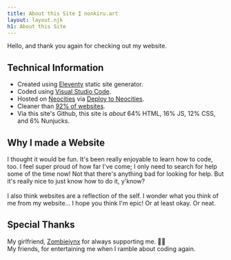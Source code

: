 ```yaml
---
title: About this Site ⁑ nonkiru.art
layout: layout.njk
h1: About this Site
---
```


Hello, and thank you again for checking out my website.

## Technical Information
- Created using [Eleventy](https://www.11ty.dev/) static site generator.
- Coded using [Visual Studio Code](https://code.visualstudio.com/).
- Hosted on [Neocities](https://neocities.org) via [Deploy to Neocities](https://deploy-to-neocities.neocities.org/).
- Cleaner than [92% of websites](https://www.websitecarbon.com/website/nonkiru-art/).
- Via this site's Github, this site is *about* 64% HTML, 16% JS, 12% CSS, and 6% Nunjucks.

## Why I made a Website
I thought it would be fun. It's been really enjoyable to learn how to code, too. I feel super proud of how far I've come; I only need to search for help some of the time now! Not that there's anything bad for looking for help. But it's really nice to just know how to do it, y'know?
<br><br>
I also think websites are a reflection of the self. I wonder what you think of me from my website...
I hope you think I'm epic! Or at least okay. Or neat.

## Special Thanks
My girlfriend, [Zombiejynx](https://zombiejynx.neocities.org) for always supporting me. 🌙💞
<br>My friends, for entertaining me when I ramble about coding again.